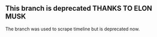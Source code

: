 ## This branch is deprecated THANKS TO ELON MUSK

The branch was used to scrape timeline but is deprecated now.